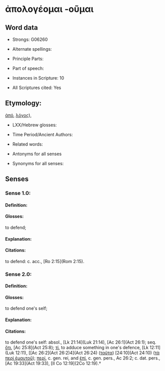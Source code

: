 # ἀπολογέομαι -οῦμαι

<!-- Status: S2=NeedsEdits -->
<!-- Lexica used for edits:   -->

## Word data

* Strongs: G06260

* Alternate spellings:



* Principle Parts: 


* Part of speech: 


* Instances in Scripture: 10

* All Scriptures cited: Yes

## Etymology: 

[ἀπό](), [λόγος]()),

* LXX/Hebrew glosses: 


* Time Period/Ancient Authors: 


* Related words: 

* Antonyms for all senses

* Synonyms for all senses: 


## Senses 


### Sense  1.0: 

#### Definition: 

#### Glosses: 

to defend; 

#### Explanation: 


#### Citations: 

to defend: c. acc., [Ro 2:15](Rom 2:15).

### Sense  2.0: 

#### Definition: 

#### Glosses: 

to defend one's self; 

#### Explanation: 


#### Citations: 

to defend one's self: absol., [Lk 21:14](Luk 21:14), [Ac 26:1](Act 26:1); seq. [ὅτι](), [Ac 25:8](Act 25:8); [τί](), to adduce something in one's defence, [Lk 12:11](Luk 12:11), [[Ac 26:2](Act 26:2)4](Act 26:24) ([ταῦτα]()) [24:10](Act 24:10) ([τὰ περὶ ἐμαυτοῦ]()); [περί](), c. gen. rei, and [ἐπί](), c. gen. pers., Ac 26:2; c. dat. pers., [Ac 19:33](Act 19:33), [II Co 12:19](2Co 12:19).†

